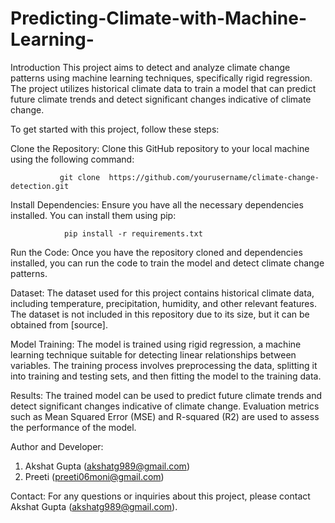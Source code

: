 # Predicting-Climate-with-Machine-Learning-

Introduction
This project aims to detect and analyze climate change patterns using machine learning techniques, specifically rigid regression. The project utilizes historical climate data to train a model that can predict future climate trends and detect significant changes indicative of climate change.

To get started with this project, follow these steps:

Clone the Repository: Clone this GitHub repository to your local machine using the following command:

               git clone  https://github.com/yourusername/climate-change-detection.git

Install Dependencies: Ensure you have all the necessary dependencies installed. You can install them using pip:

                pip install -r requirements.txt

Run the Code: Once you have the repository cloned and dependencies installed, you can run the code to train the model and detect climate change patterns.

Dataset:
 The dataset used for this project contains historical climate data, including temperature, precipitation, humidity, and other relevant features. The dataset is not included in this repository due to its size, but it can be obtained from [source].

Model Training: The model is trained using rigid regression, a machine learning technique suitable for detecting linear relationships between variables. The training process involves preprocessing the data, splitting it into training and testing sets, and then fitting the model to the training data.

Results: The trained model can be used to predict future climate trends and detect significant changes indicative of climate change. Evaluation metrics such as Mean Squared Error (MSE) and R-squared (R2) are used to assess the performance of the model.

Author and Developer:
1. Akshat Gupta (akshatg989@gmail.com)
2. Preeti (preeti06moni@gmail.com)


Contact: For any questions or inquiries about this project, please contact Akshat Gupta (akshatg989@gmail.com).
